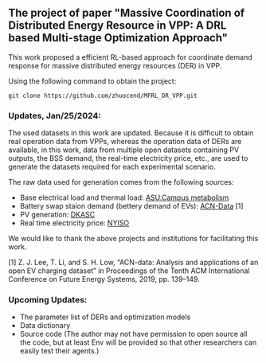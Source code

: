 ## The project of paper "Massive Coordination of Distributed Energy Resource in VPP: A DRL based Multi-stage Optimization Approach"

This work proposed a efficient RL-based approach for coordinate demand response for massive distributed energy resources (DER) in VPP.

Using the following command to obtain the project:

```git clone https://github.com/zhuocend/MFRL_DR_VPP.git```

### Updates, Jan/25/2024:
The used datasets in this work are updated.
Because it is difficult to obtain real operation data from VPPs, whereas the operation data of DERs are available, in this work, data from multiple open datasets containing PV outputs, the BSS demand, the real-time electricity price, etc., are used to generate the datasets required for each experimental scenario.

The raw data used for generation comes from the following sources:
- Base electrical load and thermal load: [ASU.Campus metabolism](http://cm.asu.edu/)
- Battery swap staion demand (bettery demand of EVs): [ACN-Data](https://ev.caltech.edu/dataset) [1]
- PV generation: [DKASC](https://dkasolarcentre.com.au/)
- Real time electricity price: [NYISO](http://mis.nyiso.com/public/)

We would like to thank the above projects and institutions for facilitating this work.

[1] Z. J. Lee, T. Li, and S. H. Low, “ACN-data: Analysis and applications of an open EV charging dataset” in Proceedings of the Tenth ACM International Conference on Future Energy Systems, 2019, pp. 139–149.

### Upcoming Updates:
- The parameter list of DERs and optimization models
- Data dictionary
- Source code (The author may not have permission to open source all the code, but at least Env will be provided so that other researchers can easily test their agents.)
